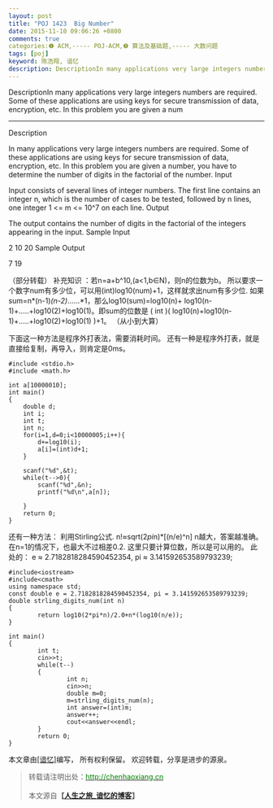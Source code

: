 ```yaml
---
layout: post
title: "POJ 1423  Big Number"
date: 2015-11-10 09:06:26 +0800
comments: true
categories:❶ ACM,----- POJ-ACM,❺ 算法及基础题,----- 大数问题
tags: [poj]
keyword: 陈浩翔, 谙忆
description: DescriptionIn many applications very large integers numbers are required. Some of these applications are using keys for secure transmission of data, encryption, etc. In this problem you are given a num 
---
```



DescriptionIn many applications very large integers numbers are required. Some of these applications are using keys for secure transmission of data, encryption, etc. In this problem you are given a num
<!-- more -->
----------

Description

In many applications very large integers numbers are required. Some of these applications are using keys for secure transmission of data, encryption, etc. In this problem you are given a number, you have to determine the number of digits in the factorial of the number.
Input

Input consists of several lines of integer numbers. The first line contains an integer n, which is the number of cases to be tested, followed by n lines, one integer 1 <= m <= 10^7 on each line.
Output

The output contains the number of digits in the factorial of the integers appearing in the input.
Sample Input

2
10
20
Sample Output

7
19

（部分转载）
补充知识 ：若n=a+b^10,(a<1,b∈N)，则n的位数为b。
所以要求一个数字num有多少位，可以用(int)log10(num)+1，这样就求出num有多少位.
如果sum=n*(n-1)*(n-2)*......*1，那么log10(sum)=log10(n)+
log10(n-1)+.....+log10(2)+log10(1)。即sum的位数是
( int )( log10(n)+log10(n-1)+.....+log10(2)+log10(1) )+1。
（从小到大算）

下面这一种方法是程序外打表法，需要消耗时间。
还有一种是程序外打表，就是直接给复制，再导入，则肯定是0ms。
```
#include <stdio.h>
#include <math.h>

int a[10000010];
int main()
{
    double d;
    int i;
    int t;
    int n;
    for(i=1,d=0;i<10000005;i++){
        d+=log10(i);
        a[i]=(int)d+1;
    }

    scanf("%d",&t);
    while(t-->0){
        scanf("%d",&n);
        printf("%d\n",a[n]);

    }
    return 0;
}

```


还有一种方法：
利用Stirling公式. n!≈sqrt(2*pi*n)*[(n/e)^n]
n越大，答案越准确。
在n=1的情况下，也最大不过相差0.2.
这里只要计算位数，所以是可以用的。
此处的：
e ≈ 2.7182818284590452354, pi ≈ 3.141592653589793239;    

```
#include<iostream>
#include<cmath>
using namespace std;
const double e = 2.7182818284590452354, pi = 3.141592653589793239;
double strling_digits_num(int n)
{
        return log10(2*pi*n)/2.0+n*(log10(n/e));
}

int main()
{
        int t;
        cin>>t;
        while(t--)
        {
                int n;
                cin>>n;
                double m=0;
                m=strling_digits_num(n);
                int answer=(int)m;
                answer++;
                cout<<answer<<endl;
        }
        return 0;
}

```

本文章由<a href="http://chenhaoxiang.cn/">[谙忆]</a>编写， 所有权利保留。 
欢迎转载，分享是进步的源泉。
<blockquote cite='陈浩翔'>
<p background-color='#D3D3D3'>转载请注明出处：<a href='http://chenhaoxiang.cn'><font color="green">http://chenhaoxiang.cn</font></a><br><br>
本文源自<strong>【<a href='http://chenhaoxiang.cn' target='_blank'>人生之旅_谙忆的博客</a>】</strong></p>
</blockquote>
